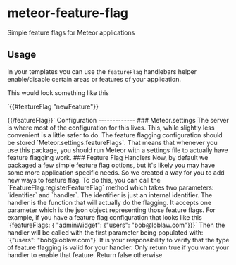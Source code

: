 meteor-feature-flag
===================

Simple feature flags for Meteor applications


Usage
-----
In your templates you can use the `featureFlag` handlebars helper
enable/disable certain areas or features of your application.

This would look something like this

`{{#featureFlag "newFeature"}}
<!--- whatever new feature is --!>
{{/featureFlag}}`

Configuration
-------------

### Meteor.settings
The server is where most of the configuration for this lives. This, while
slightly less convenient is a little safer to do.

The feature flagging configuration should be stored
`Meteor.settings.featureFlags`. That means that whenever you use this package, you
should run Meteor with a settings file to actually have feature flagging work.

### Feature Flag Handlers
Now, by default we packaged a few simple feature flag options, but it's likely
you may have some more application specific needs. So we created a way for you
to add new ways to feature flag.

To do this, you can call the `FeatureFlag.registerFeatureFlag` method which
takes two parameters: `identifier` and `handler`. The identifier is just an
internal identifier. The handler is the function that will actually do the
flagging. It accepts one parameter which is the json object representing those
feature flags.

For example, if you have a feature flag configuration that looks like this
`{featureFlags: { "adminWidget": {"users": "bob@loblaw.com"}}}`
Then the handler will be called with the first parameter being populated with:
`{"users": "bob@loblaw.com"}`

It is your responsibility to verify that the type of feature flagging is valid
for your handler. Only return true if you want your handler to enable that
feature. Return false otherwise

